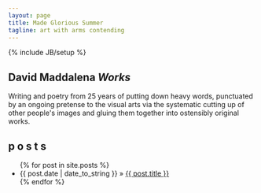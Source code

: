 ```yaml
---
layout: page
title: Made Glorious Summer
tagline: art with arms contending
---
```

{% include JB/setup %}

## David Maddalena *Works*  
Writing and poetry from 25 years of putting down heavy words, punctuated by an ongoing pretense to the visual arts via the systematic cutting up of other people's images and gluing them together into ostensibly original works.
    
## p o s t s


<ul class="posts">
  {% for post in site.posts %}
    <li><span>{{ post.date | date_to_string }}</span> &raquo; <a href="{{ BASE_PATH }}{{ post.url }}">{{ post.title }}</a></li>
  {% endfor %}
</ul>
